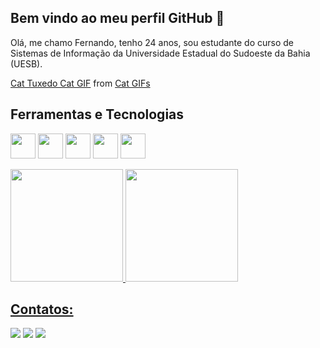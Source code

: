<!---
Soynandin/Soynandin is a ✨ special ✨ repository because its `README.md` (this file) appears on your GitHub profile.
You can click the Preview link to take a look at your changes.
--->
## Bem vindo ao meu perfil GitHub 👋
Olá, me chamo Fernando, tenho 24 anos, sou estudante do curso de Sistemas de Informação da Universidade Estadual do Sudoeste da Bahia (UESB).

<div class="tenor-gif-embed" data-postid="10472450240820587393" data-share-method="host" data-aspect-ratio="0.767068" data-width="100%">
    <a href="https://tenor.com/view/cat-tuxedo-cat-stantwt-stan-twitter-cat-treat-gif-10472450240820587393">Cat Tuxedo Cat GIF</a> from 
    <a href="https://tenor.com/search/cat-gifs">Cat GIFs</a>
</div>
<script type="text/javascript" async src="https://tenor.com/embed.js"></script>


## Ferramentas e Tecnologias
<img loading="lazy" src="https://cdn.jsdelivr.net/gh/devicons/devicon@latest/icons/java/java-original.svg" width="40" height="40"/> <img loading="lazy" src="https://cdn.jsdelivr.net/gh/devicons/devicon@latest/icons/python/python-original.svg" width="40" height="40"/> <img loading="lazy" src="https://cdn.jsdelivr.net/gh/devicons/devicon@latest/icons/cplusplus/cplusplus-original.svg" width="40" height="40"/> <img loading="lazy" src="https://cdn.jsdelivr.net/gh/devicons/devicon@latest/icons/kotlin/kotlin-original.svg" width="40" height="40"/> <img loading="lazy" src="https://cdn.jsdelivr.net/gh/devicons/devicon@latest/icons/mysql/mysql-original.svg" width="40" height="40"/>

<div>
<a href="https://github.com/Soynandin">
<img loading="lazy" height="180em" src="https://github-readme-stats.vercel.app/api/top-langs/?username=Soynandin&layout=compact&langs_count=7&theme=dracula"/>
<img loading="lazy" height="180em" src="https://github-readme-stats.vercel.app/api?username=Soynandin&show_icons=true&theme=dracula&include_all_commits=true&count_private=true"/>
</div>
  
## Contatos:
<div>
  <a href = "mailto:Fernando.Ibirataia0@gmail.com"><img loading="lazy" src="https://img.shields.io/badge/Gmail-D14836?style=for-the-badge&logo=gmail&logoColor=white" target="_blank"></a>
  <a href="https://instagram.com/Soynandin" target="_blank"><img loading="lazy" src="https://img.shields.io/badge/-Instagram-%23E4405F?style=for-the-badge&logo=instagram&logoColor=white" target="_blank"></a>
  <a href="https://www.linkedin.com/in/Soynandin" target="_blank"><img loading="lazy" src="https://img.shields.io/badge/-LinkedIn-%230077B5?style=for-the-badge&logo=linkedin&logoColor=white" target="_blank"></a>   
</div>
